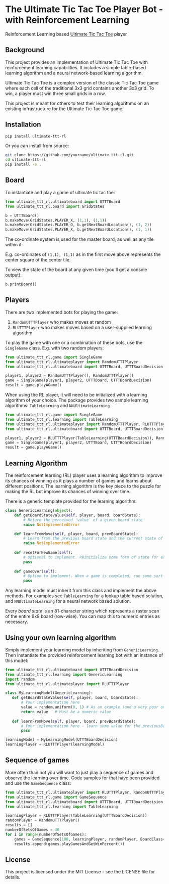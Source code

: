 # The Ultimate Tic Tac Toe Player Bot - with Reinforcement Learning

Reinforcement Learning based [Ultimate Tic Tac Toe](https://en.wikipedia.org/wiki/Ultimate_tic-tac-toe) player

## Background

This project provides an implementation of Ultimate Tic Tac Toe with reinforcement learning capabilities. It includes a simple table-based learning algorithm and a neural network-based learning algorithm.

Ultimate Tic Tac Toe is a complex version of the classic Tic Tac Toe game where each cell of the traditional 3x3 grid contains another 3x3 grid. To win, a player must win three small grids in a row.

This project is meant for others to test their learning algorithms on an existing infrastructure for the Ultimate Tic Tac Toe game.

## Installation

```bash
pip install ultimate-ttt-rl
```

Or you can install from source:

```bash
git clone https://github.com/yourname/ultimate-ttt-rl.git
cd ultimate-ttt-rl
pip install -e .
```

## Board

To instantiate and play a game of ultimate tic tac toe:

```python
from ultimate_ttt_rl.ultimateboard import UTTTBoard
from ultimate_ttt_rl.board import GridStates

b = UTTTBoard()
b.makeMove(GridStates.PLAYER_X, (1,1), (1,1))
b.makeMove(GridStates.PLAYER_O, b.getNextBoardLocation(), (1, 2))
b.makeMove(GridStates.PLAYER_X, b.getNextBoardLocation(), (1, 1))
```

The co-ordinate system is used for the master board, as well as any tile within it:

E.g. co-ordinates of `(1,1), (1,1)` as in the first move above represents the center square of the center tile.

To view the state of the board at any given time (you'll get a console output):

```python
b.printBoard()
```

## Players

There are two implemented bots for playing the game:
1. `RandomUTTTPlayer` who makes moves at random
2. `RLUTTTPlayer` who makes moves based on a user-supplied learning algorithm

To play the game with one or a combination of these bots, use the `SingleGame` class. E.g. with two random players:

```python
from ultimate_ttt_rl.game import SingleGame
from ultimate_ttt_rl.ultimateplayer import RandomUTTTPlayer
from ultimate_ttt_rl.ultimateboard import UTTTBoard, UTTTBoardDecision

player1, player2 = RandomUTTTPlayer(), RandomUTTTPlayer()
game = SingleGame(player1, player2, UTTTBoard, UTTTBoardDecision)
result = game.playAGame()
```

When using the RL player, it will need to be initialized with a learning algorithm of your choice. The package provides two sample learning algorithms: `TableLearning` and `NNUltimateLearning`

```python
from ultimate_ttt_rl.game import SingleGame
from ultimate_ttt_rl.learning import TableLearning
from ultimate_ttt_rl.ultimateplayer import RandomUTTTPlayer, RLUTTTPlayer
from ultimate_ttt_rl.ultimateboard import UTTTBoard, UTTTBoardDecision

player1, player2 = RLUTTTPlayer(TableLearning(UTTTBoardDecision)), RandomUTTTPlayer() 
game = SingleGame(player1, player2, UTTTBoard, UTTTBoardDecision)
result = game.playAGame()
```

## Learning Algorithm

The reinforcement learning (RL) player uses a learning algorithm to improve its chances of winning as it plays a number of games and learns about different positions. The learning algorithm is the key piece to the puzzle for making the RL bot improve its chances of winning over time.

There is a generic template provided for the learning algorithm:

```python
class GenericLearning(object):
    def getBoardStateValue(self, player, board, boardState):
        # Return the perceived `value` of a given board state
        raise NotImplementedError

    def learnFromMove(self, player, board, prevBoardState):
        # Learn from the previous board state and the current state of the board
        raise NotImplementedError
        
    def resetForNewGame(self):
        # Optional to implement. Reinitialize some form of state for each new game played
        pass
        
    def gameOver(self):
        # Option to implement. When a game is completed, run some sort of learning e.g. train a neural network
        pass
```

Any learning model must inherit from this class and implement the above methods. For examples see `TableLearning` for a lookup table based solution, and `NNUltimateLearning` for a neural network based solution.

Every *board state* is an 81-character string which represents a raster scan of the entire 9x9 board (row-wise). You can map this to numeric entries as necessary.

## Using your own learning algorithm

Simply implement your learning model by inheriting from `GenericLearning`. Then instantiate the provided reinforcement learning bot with an instance of this model:

```python
from ultimate_ttt_rl.ultimateboard import UTTTBoardDecision
from ultimate_ttt_rl.learning import GenericLearning
import random
from ultimate_ttt_rl.ultimateplayer import RLUTTTPlayer

class MyLearningModel(GenericLearning):
   def getBoardStateValue(self, player, board, boardState):
       # Your implementation here
       value = random.uniform(0, 1) # As an example (and a very poor one)
       return value   # Must be a numeric value
   
   def learnFromMove(self, player, board, prevBoardState):
       # Your implementation here - learn some value for the previousBoardState
       pass

learningModel = MyLearningModel(UTTTBoardDecision)
learningPlayer = RLUTTTPlayer(learningModel)
```

## Sequence of games

More often than not you will want to just play a sequence of games and observe the learning over time. Code samples for that have been provided and use the `GameSequence` class:

```python
from ultimate_ttt_rl.ultimateplayer import RLUTTTPlayer, RandomUTTTPlayer
from ultimate_ttt_rl.game import GameSequence
from ultimate_ttt_rl.ultimateboard import UTTTBoard, UTTTBoardDecision
from ultimate_ttt_rl.learning import TableLearning

learningPlayer = RLUTTTPlayer(TableLearning(UTTTBoardDecision))
randomPlayer = RandomUTTTPlayer()
results = []
numberOfSetsOfGames = 40
for i in range(numberOfSetsOfGames):
    games = GameSequence(100, learningPlayer, randomPlayer, BoardClass=UTTTBoard, BoardDecisionClass=UTTTBoardDecision)
    results.append(games.playGamesAndGetWinPercent())
```

## License

This project is licensed under the MIT License - see the LICENSE file for details.
